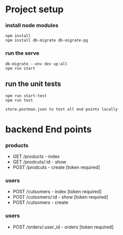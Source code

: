 # Project setup 
### install node modules 
    npm install 
    npm install db-migrate db-migrate-pg 

### run the serve
    db-migrate --env dev up:all
    npm run start

## run the unit tests
    npm run start-test
    npm run test
    
    store.postman.json to test all end points locally

# backend End points

### products
-  GET /products     - index 
-  GET /prodcuts/:id  - show
-  POST /prodcuts    - create [token required]


### users
-  POST /cutsomers     - index [token required] 
-  POST /cutsomers/:id  - show [token required]
-  POST /cutsomers     - create  

### users
-  POST /orders/:user_id - orders [token required] 
